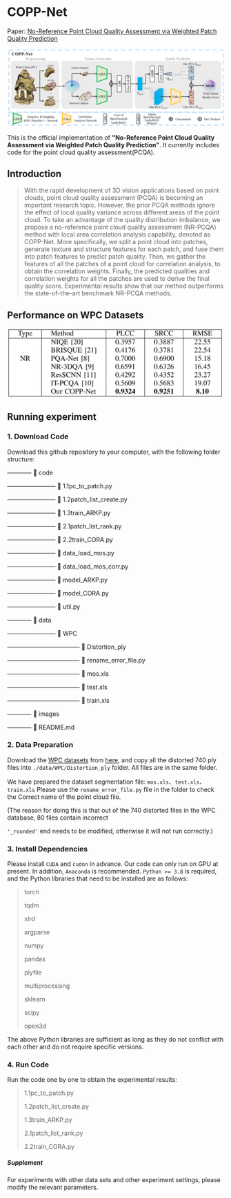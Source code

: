# COPP-Net

Paper: [No-Reference Point Cloud Quality Assessment via Weighted Patch Quality Prediction](https://ksiresearchorg.ipage.com/seke/seke23paper/paper185.pdf)

<img src="./images/COPP-Net.png" width="800px"></img>

This is the official implementation of **"No-Reference Point Cloud Quality Assessment via Weighted Patch Quality Prediction"**. It currently includes code for the point cloud quality assessment(PCQA).

## Introduction

> With the rapid development of 3D vision applications based on point clouds, point cloud quality assessment
> (PCQA) is becoming an important research topic. However, the prior PCQA methods ignore the effect of local quality variance across different areas of the point cloud. To take an advantage of the quality distribution imbalance, we propose a no-reference point cloud quality assessment (NR-PCQA) method with local area correlation analysis capability, denoted as COPP-Net. More specifically, we split a point cloud into patches, generate texture and structure features for each patch, and fuse them into patch features to predict patch quality. Then, we gather the features of all the patches of a point cloud for correlation analysis, to obtain the correlation weights. Finally, the predicted qualities and correlation weights for all the patches are used to derive the
> final quality score. Experimental results show that our method outperforms the state-of-the-art benchmark NR-PCQA methods. 

## Performance on WPC Datasets

<img src="./images/results.png" width="500px"></img>

## Running experiment

### 1. Download Code

Download this github repository to your computer, with the following folder structure:

———— :file_folder: code

———————— :snake: 1.1pc_to_patch.py

———————— :snake: 1.2patch_list_create.py

———————— :snake: 1.3train_ARKP.py

———————— :snake: 2.1patch_list_rank.py

———————— :snake: 2.2train_CORA.py

———————— :snake: data_load_mos.py

———————— :snake: data_load_mos_corr.py

———————— :snake: model_ARKP.py

———————— :snake: model_CORA.py

———————— :snake: util.py

———— :file_folder: data

———————— :file_folder: WPC

———————————— :file_folder: Distortion_ply

———————————— :snake: rename_error_file.py

———————————— :1234: mos.xls

———————————— :1234: test.xls

———————————— :1234: train.xls

———— :file_folder: images

———— :newspaper: README.md

### 2. Data Preparation

Download the [WPC datasets](https://github.com/qdushl/Waterloo-Point-Cloud-Database) from [here](https://github.com/qdushl/Waterloo-Point-Cloud-Database), and copy all the distorted 740 ply files into `./data/WPC/Distortion_ply` folder. All files are in the same folder.

We have prepared the dataset segmentation file: `mos.xls`、`test.xls`、`train.xls`
Please use the `rename_error_file.py` file in the folder to check the Correct name of the point cloud file.

(The reason for doing this is that out of the 740 distorted files in the WPC database, 80 files contain incorrect

 `'_rounded'` end needs to be modified, otherwise it will not run correctly.)

### 3. Install Dependencies

Please install `CUDA` and `cudnn` in advance. Our code can only run on GPU at present. In addition, `Anaconda` is recommended. `Python >= 3.8` is required, and the Python libraries that need to be installed are as follows:

> torch
>
> tqdm
>
> xlrd
>
> argparse
>
> numpy
>
> pandas
>
> plyfile
>
> multiprocessing
>
> sklearn
>
> scipy
>
> open3d

The above Python libraries are sufficient as long as they do not conflict with each other and do not require specific versions.

### 4. Run Code

Run the code one by one to obtain the experimental results:

> 1.1pc_to_patch.py
>
> 1.2patch_list_create.py
>
> 1.3train_ARKP.py
>
> 2.1patch_list_rank.py
>
> 2.2train_CORA.py



##### Supplement

For experiments with other data sets and other experiment settings, please modify the relevant parameters.
